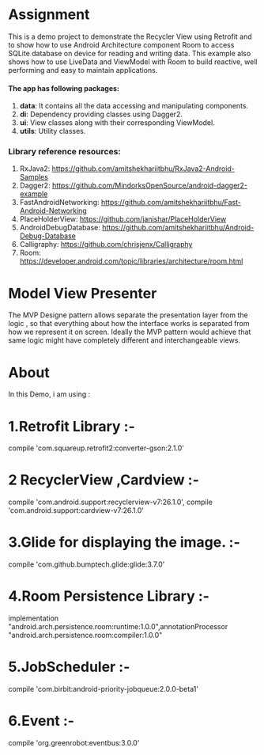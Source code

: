 # Assignment
This is a demo project to demonstrate the Recycler View  using Retrofit and to show how to use  Android Architecture component Room  to access SQLite database on device for reading and writing data. This example also shows how to use LiveData and ViewModel with Room to build reactive, well performing and easy to maintain applications.

#### The app has following packages:
1. **data**: It contains all the data accessing and manipulating components.
2. **di**: Dependency providing classes using Dagger2.
3. **ui**: View classes along with their corresponding ViewModel.
4. **utils**: Utility classes.

### Library reference resources:
1. RxJava2: https://github.com/amitshekhariitbhu/RxJava2-Android-Samples
2. Dagger2: https://github.com/MindorksOpenSource/android-dagger2-example
3. FastAndroidNetworking: https://github.com/amitshekhariitbhu/Fast-Android-Networking
4. PlaceHolderView: https://github.com/janishar/PlaceHolderView
5. AndroidDebugDatabase: https://github.com/amitshekhariitbhu/Android-Debug-Database
6. Calligraphy: https://github.com/chrisjenx/Calligraphy
7. Room: https://developer.android.com/topic/libraries/architecture/room.html

# Model View Presenter
The MVP Designe pattern allows separate the presentation layer from the logic , so that everything about how the interface works is separated from how we represent it on screen. Ideally the MVP pattern would achieve that same logic might have completely different and interchangeable views.
# About
In this Demo, i am using :
# 1.Retrofit Library :-    
compile 'com.squareup.retrofit2:converter-gson:2.1.0'
# 2 RecyclerView ,Cardview  :-   
compile 'com.android.support:recyclerview-v7:26.1.0', compile 'com.android.support:cardview-v7:26.1.0'
# 3.Glide  for displaying the image. :-  
compile 'com.github.bumptech.glide:glide:3.7.0'
# 4.Room Persistence Library  :-   
implementation "android.arch.persistence.room:runtime:1.0.0",annotationProcessor "android.arch.persistence.room:compiler:1.0.0"
# 5.JobScheduler :- 
compile 'com.birbit:android-priority-jobqueue:2.0.0-beta1'
# 6.Event :-   
compile 'org.greenrobot:eventbus:3.0.0'


